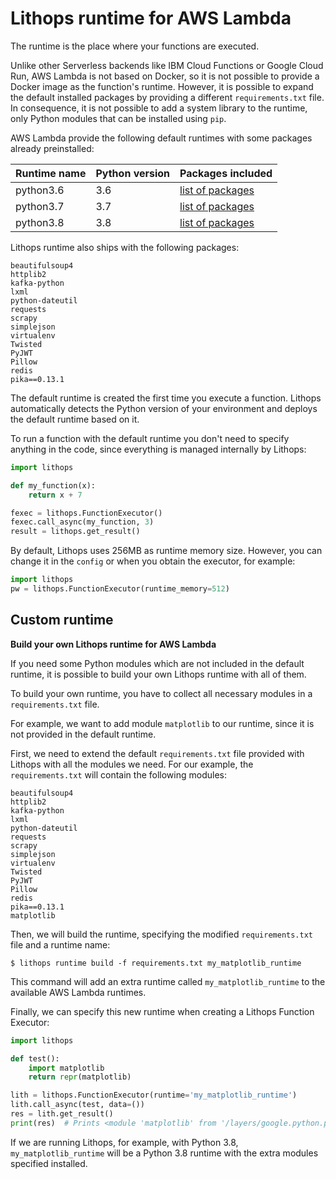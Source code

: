 # Lithops runtime for AWS Lambda

The runtime is the place where your functions are executed.

Unlike other Serverless backends like IBM Cloud Functions or Google Cloud Run, AWS Lambda is not based on Docker, so it is not possible to provide a Docker image as the function's runtime.
However, it is possible to expand the default installed packages by providing a different `requirements.txt` file. In consequence, it is not possible to add a system library to the runtime, only Python modules that can be installed using `pip`.

AWS Lambda provide the following default runtimes with some packages already preinstalled:

| Runtime name | Python version | Packages included |
| ----| ----| ---- |
| python3.6 | 3.6 | [list of packages](https://gist.github.com/gene1wood/4a052f39490fae00e0c3#gistcomment-3131227) |
| python3.7 | 3.7 | [list of packages](https://gist.github.com/gene1wood/4a052f39490fae00e0c3#gistcomment-3131227) |
| python3.8 | 3.8 | [list of packages](https://gist.github.com/gene1wood/4a052f39490fae00e0c3#gistcomment-3131227) |

Lithops runtime also ships with the following packages:
```
beautifulsoup4
httplib2
kafka-python
lxml
python-dateutil
requests
scrapy
simplejson
virtualenv
Twisted
PyJWT
Pillow
redis
pika==0.13.1
```

The default runtime is created the first time you execute a function. Lithops automatically detects the Python version of your environment and deploys the default runtime based on it.

To run a function with the default runtime you don't need to specify anything in the code, since everything is managed internally by Lithops:

```python
import lithops

def my_function(x):
    return x + 7

fexec = lithops.FunctionExecutor()
fexec.call_async(my_function, 3)
result = lithops.get_result()
```

By default, Lithops uses 256MB as runtime memory size. However, you can change it in the `config` or when you obtain the executor, for example:

```python
import lithops
pw = lithops.FunctionExecutor(runtime_memory=512)
```

## Custom runtime

**Build your own Lithops runtime for AWS Lambda**

If you need some Python modules which are not included in the default runtime, it is possible to build your own Lithops runtime with all of them.

To build your own runtime, you have to collect all necessary modules in a `requirements.txt` file.

For example, we want to add module `matplotlib` to our runtime, since it is not provided in the default runtime.

First, we need to extend the default `requirements.txt` file provided with Lithops with all the modules we need. For our example, the `requirements.txt` will contain the following modules:
```
beautifulsoup4
httplib2
kafka-python
lxml
python-dateutil
requests
scrapy
simplejson
virtualenv
Twisted
PyJWT
Pillow
redis
pika==0.13.1
matplotlib
```

Then, we will build the runtime, specifying the modified `requirements.txt` file and a runtime name:
```
$ lithops runtime build -f requirements.txt my_matplotlib_runtime
```

This command will add an extra runtime called `my_matplotlib_runtime` to the available AWS Lambda runtimes.

Finally, we can specify this new runtime when creating a Lithops Function Executor:

```python
import lithops

def test():
    import matplotlib
    return repr(matplotlib)

lith = lithops.FunctionExecutor(runtime='my_matplotlib_runtime')
lith.call_async(test, data=())
res = lith.get_result()
print(res)  # Prints <module 'matplotlib' from '/layers/google.python.pip/pip/lib/python3.8/site-packages/matplotlib/__init__.py'>
```

If we are running Lithops, for example, with Python 3.8, `my_matplotlib_runtime` will be a Python 3.8 runtime with the extra modules specified installed.
